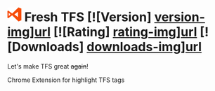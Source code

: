 # <span><img src='assets/logo.png' width='32'/> Fresh TFS [![Version] [version-img]][url] [![Rating] [rating-img]][url] [![Downloads] [downloads-img]][url]</span>
Let's make TFS great ~~again~~!


[version-img]: https://img.shields.io/chrome-web-store/v/nfefmjlaaohglofpdnhgeccegigjcalf.svg?label=version&colorB=44cc11
[downloads-img]: https://img.shields.io/chrome-web-store/d/nfefmjlaaohglofpdnhgeccegigjcalf.svg?colorB=44cc11
[rating-img]: https://img.shields.io/chrome-web-store/rating/nfefmjlaaohglofpdnhgeccegigjcalf.svg
[url]: https://chrome.google.com/webstore/detail/kinotracker/nfefmjlaaohglofpdnhgeccegigjcalf

Chrome Extension for highlight TFS tags

<p align='center>
    <img src='assets/screenshot.png'/>
</p>